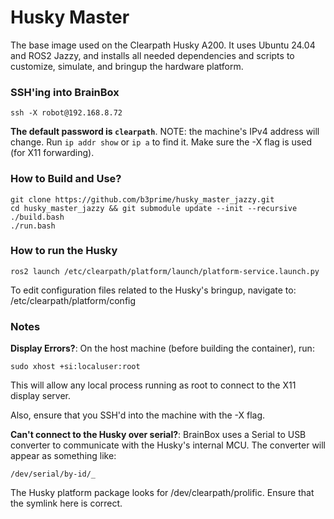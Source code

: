 Husky Master
=============

The base image used on the Clearpath Husky A200. It uses Ubuntu 24.04 and ROS2 Jazzy, and installs all needed dependencies and scripts to customize, simulate, and bringup the hardware platform.

### SSH'ing into BrainBox
```
ssh -X robot@192.168.8.72
```
**The default password is ```clearpath```**. NOTE: the machine's IPv4 address will change. Run ```ip addr show``` or ```ip a``` to find it. Make sure the -X flag is used (for X11 forwarding).

### How to Build and Use?
```
git clone https://github.com/b3prime/husky_master_jazzy.git
cd husky_master_jazzy && git submodule update --init --recursive
./build.bash
./run.bash
```

### How to run the Husky
```
ros2 launch /etc/clearpath/platform/launch/platform-service.launch.py
```
To edit configuration files related to the Husky's bringup, navigate to: /etc/clearpath/platform/config

### Notes

**Display Errors?**: On the host machine (before building the container), run:
```
sudo xhost +si:localuser:root
```
This will allow any local process running as root to connect to the X11 display server.

Also, ensure that you SSH'd into the machine with the -X flag.

**Can't connect to the Husky over serial?**: BrainBox uses a Serial to USB converter to communicate with the Husky's internal MCU. The converter will appear as something like:
```
/dev/serial/by-id/_
```
The Husky platform package looks for /dev/clearpath/prolific. Ensure that the symlink here is correct.


